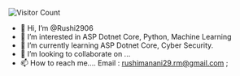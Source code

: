 ![Visitor Count](https://profile-counter.glitch.me/Rushi2906/count.svg)


- 👋 Hi, I’m @Rushi2906
- 👀 I’m interested in ASP Dotnet Core, Python, Machine Learning
- 🌱 I’m currently learning ASP Dotnet Core, Cyber Security.  
- 💞️ I’m looking to collaborate on ...
- 📫 How to reach me.... Email : rushimanani29.rm@gmail.com ;
<!---
Rushi2906/Rushi2906 is a ✨ special ✨ repository because its `README.md` (this file) appears on your GitHub profile.
You can click the Preview link to take a look at your changes.
--->


